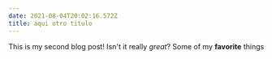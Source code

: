 ```yaml
---
date: 2021-08-04T20:02:16.572Z
title: aqui otro titulo
---
```


This is my second blog post! Isn't it really _great_?
Some of my **favorite** things
